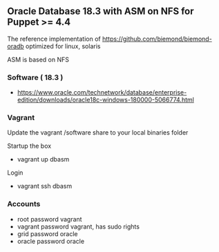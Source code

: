 ## Oracle Database 18.3 with ASM on NFS for Puppet >= 4.4

The reference implementation of https://github.com/biemond/biemond-oradb
optimized for linux, solaris

ASM is based on NFS

### Software ( 18.3 )
- https://www.oracle.com/technetwork/database/enterprise-edition/downloads/oracle18c-windows-180000-5066774.html

### Vagrant
Update the vagrant /software share to your local binaries folder

Startup the box
- vagrant up dbasm

Login
- vagrant ssh dbasm

### Accounts
- root password vagrant
- vagrant password vagrant, has sudo rights
- grid password oracle
- oracle password oracle

